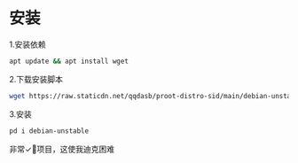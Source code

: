 # 安装

1.安装依赖

```bash
apt update && apt install wget
```

2.下载安装脚本

```bash
wget https://raw.staticdn.net/qqdasb/proot-distro-sid/main/debian-unstable.sh -O $PREFIX/etc/proot-distro/debian-unstable.sh
```

3.安装

```bash
pd i debian-unstable
```




























































































非常✓💩项目，这使我迪克困难
